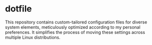 # dotfile

This repository contains custom-tailored configuration files for diverse system elements, meticulously optimized according to my personal preferences. It simplifies the process of moving these settings across multiple Linux distributions.
